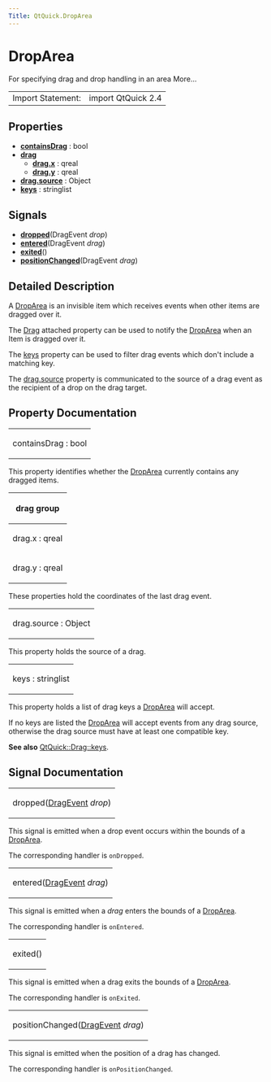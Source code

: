 ```yaml
---
Title: QtQuick.DropArea
---
```

        
DropArea
========

<span class="subtitle"></span>
For specifying drag and drop handling in an area More...

|                   |                    |
|-------------------|--------------------|
| Import Statement: | import QtQuick 2.4 |

<span id="properties"></span>
Properties
----------

-   ****[containsDrag](#containsDrag-prop)**** : bool
-   ****[drag](#drag-prop)****
    -   ****[drag.x](#drag.x-prop)**** : qreal
    -   ****[drag.y](#drag.y-prop)**** : qreal
-   ****[drag.source](#drag.source-prop)**** : Object
-   ****[keys](#keys-prop)**** : stringlist

<span id="signals"></span>
Signals
-------

-   ****[dropped](#dropped-signal)****(DragEvent *drop*)
-   ****[entered](#entered-signal)****(DragEvent *drag*)
-   ****[exited](#exited-signal)****()
-   ****[positionChanged](#positionChanged-signal)****(DragEvent *drag*)

<span id="details"></span>
Detailed Description
--------------------

A [DropArea](index.html) is an invisible item which receives events when other items are dragged over it.

The [Drag](../QtQuick.Drag.md) attached property can be used to notify the [DropArea](index.html) when an Item is dragged over it.

The [keys](#keys-prop) property can be used to filter drag events which don't include a matching key.

The [drag.source](#drag.source-prop) property is communicated to the source of a drag event as the recipient of a drop on the drag target.

Property Documentation
----------------------

<table>
<colgroup>
<col width="100%" />
</colgroup>
<tbody>
<tr class="odd">
<td><p><span id="containsDrag-prop"></span><span class="name">containsDrag</span> : <span class="type">bool</span></p></td>
</tr>
</tbody>
</table>

This property identifies whether the [DropArea](index.html) currently contains any dragged items.

<table>
<colgroup>
<col width="100%" />
</colgroup>
<thead>
<tr class="header">
<th><p><span id="drag-prop"></span><strong>drag group</strong></p></th>
</tr>
</thead>
<tbody>
<tr class="odd">
<td><p><span id="drag.x-prop"></span><span class="name">drag.x</span> : <span class="type">qreal</span></p></td>
</tr>
<tr class="even">
<td><p><span id="drag.y-prop"></span><span class="name">drag.y</span> : <span class="type">qreal</span></p></td>
</tr>
</tbody>
</table>

These properties hold the coordinates of the last drag event.

<table>
<colgroup>
<col width="100%" />
</colgroup>
<tbody>
<tr class="odd">
<td><p><span id="drag.source-prop"></span><span class="name">drag.source</span> : <span class="type">Object</span></p></td>
</tr>
</tbody>
</table>

This property holds the source of a drag.

<table>
<colgroup>
<col width="100%" />
</colgroup>
<tbody>
<tr class="odd">
<td><p><span id="keys-prop"></span><span class="name">keys</span> : <span class="type">stringlist</span></p></td>
</tr>
</tbody>
</table>

This property holds a list of drag keys a [DropArea](index.html) will accept.

If no keys are listed the [DropArea](index.html) will accept events from any drag source, otherwise the drag source must have at least one compatible key.

**See also** [QtQuick::Drag::keys](../QtQuick.Drag.md#keys-attached-prop).

Signal Documentation
--------------------

<table>
<colgroup>
<col width="100%" />
</colgroup>
<tbody>
<tr class="odd">
<td><p><span id="dropped-signal"></span><span class="name">dropped</span>(<span class="type"><a href="QtQuick.DragEvent.md">DragEvent</a></span> <em>drop</em>)</p></td>
</tr>
</tbody>
</table>

This signal is emitted when a drop event occurs within the bounds of a [DropArea](index.html).

The corresponding handler is `onDropped`.

<table>
<colgroup>
<col width="100%" />
</colgroup>
<tbody>
<tr class="odd">
<td><p><span id="entered-signal"></span><span class="name">entered</span>(<span class="type"><a href="QtQuick.DragEvent.md">DragEvent</a></span> <em>drag</em>)</p></td>
</tr>
</tbody>
</table>

This signal is emitted when a *drag* enters the bounds of a [DropArea](index.html).

The corresponding handler is `onEntered`.

<table>
<colgroup>
<col width="100%" />
</colgroup>
<tbody>
<tr class="odd">
<td><p><span id="exited-signal"></span><span class="name">exited</span>()</p></td>
</tr>
</tbody>
</table>

This signal is emitted when a drag exits the bounds of a [DropArea](index.html).

The corresponding handler is `onExited`.

<table>
<colgroup>
<col width="100%" />
</colgroup>
<tbody>
<tr class="odd">
<td><p><span id="positionChanged-signal"></span><span class="name">positionChanged</span>(<span class="type"><a href="QtQuick.DragEvent.md">DragEvent</a></span> <em>drag</em>)</p></td>
</tr>
</tbody>
</table>

This signal is emitted when the position of a drag has changed.

The corresponding handler is `onPositionChanged`.

